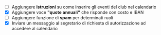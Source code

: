 - [ ] Aggiungere **istruzioni** su come inserire gli eventi del club nel calendario
- [x] Aggiungere voce **"quote annuali"** che risponde con costo e IBAN
- [ ] Aggiungere funzione di **spam** per determinati ruoli
- [x] Inviare un messaggio al segretario di richiesta di autorizzazione ad accedere al calendario